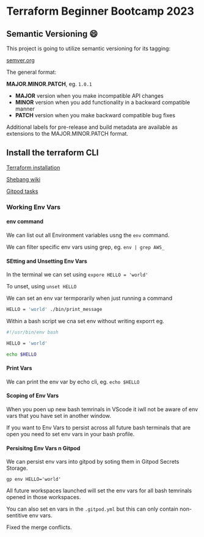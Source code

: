 # Terraform Beginner Bootcamp 2023

## Semantic Versioning :smile:

This project is going to utilize semantic versioning for its tagging:

[semver.org](https://semver.org/)

The general format:

 **MAJOR.MINOR.PATCH**, eg. `1.0.1`
- **MAJOR** version when you make incompatible API changes
- **MINOR** version when you add functionality in a backward compatible manner
- **PATCH** version when you make backward compatible bug fixes

Additional labels for pre-release and build metadata are available as extensions to the MAJOR.MINOR.PATCH format.

## Install the terraform CLI

[Terraform installation](https://developer.hashicorp.com/terraform/tutorials/aws-get-started/install-cli)

[Shebang wiki](https://en.wikipedia.org/wiki/Shebang_(Unix))

[Gitpod tasks](https://www.gitpod.io/docs/configure/workspaces/tasks)

### Working Env Vars

#### env command

We can list out all Environment variables usng the `env` command.

We can filter specific env vars using grep, eg. `env | grep AWS_`

#### SEtting and Unsetting Env Vars

In the terminal we can set using `expore HELLO = 'world'`

To unset, using `unset HELLO`

We can set an env var termporarily when just running a command 

```sh
HELLO = 'world' ./bin/print_message
```

Within a bash script we cna set env without writing exporrt eg.

```sh
#!/usr/bin/env bash

HELLO = 'world'

echo $HELLO
```

#### Print Vars

We can print the env var by echo cli, eg. `echo $HELLO`

#### Scoping of Env Vars

When you poen up new bash temrinals in VScode it iwll not be aware of env vars that you have set in another window.

If you want to Env Vars to persist across all future bash terminals that are open you need to set env vars in your bash profile.

#### Persisitng Env Vars n Gitpod

We can persist env vars into gitpod by soting them in Gitpod Secrets Storage.

```
gp env HELLO='world'
```

All future workspaces launched will set the env vars for all bash temrinals opened in those workspaces.

You can also set en vars in the `.gitpod.yml` but this can only contain non-sentitive env vars.

Fixed the merge conflicts.